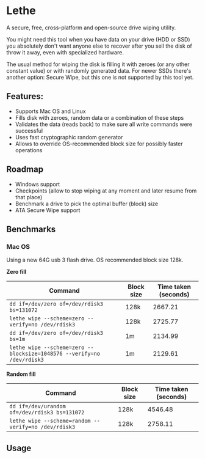 # Lethe

A secure, free, cross-platform and open-source drive wiping utility.

You might need this tool when you have data on your drive (HDD or SSD) you absolutely don't want anyone else to recover after you sell the disk of throw it away, even with specialized hardware. 

The usual method for wiping the disk is filling it with zeroes (or any other constant value) or with randomly generated data. For newer SSDs there's another option: Secure Wipe, but this one is not supported by this tool yet.

## Features:
- Supports Mac OS and Linux
- Fills disk with zeroes, random data or a combination of these steps
- Validates the data (reads back) to make sure all write commands were successful
- Uses fast cryptographic random generator
- Allows to override OS-recommended block size for possibly faster operations

## Roadmap
- Windows support
- Checkpoints (allow to stop wiping at any moment and later resume from that place)
- Benchmark a drive to pick the optimal buffer (block) size
- ATA Secure Wipe support

## Benchmarks

### Mac OS

Using a new 64G usb 3 flash drive. OS recommended block size 128k.

**Zero fill**

 Command | Block size | Time taken (seconds)
---------|------------|----------
 `dd if=/dev/zero of=/dev/rdisk3 bs=131072` | 128k | 2667.21
 `lethe wipe --scheme=zero --verify=no /dev/rdisk3` | 128k | 2725.77
 `dd if=/dev/zero of=/dev/rdisk3 bs=1m` | 1m | 2134.99
 `lethe wipe --scheme=zero --blocksize=1048576 --verify=no /dev/rdisk3` | 1m | 2129.61

**Random fill**

 Command | Block size | Time taken (seconds)
---------|------------|----------
 `dd if=/dev/urandom of=/dev/rdisk3 bs=131072` | 128k | 4546.48
 `lethe wipe --scheme=random --verify=no /dev/rdisk3` | 128k | 2758.11

## Usage

